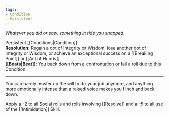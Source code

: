 ```yaml
---
tags:
- Condition
- Persistent
---
```


_Whatever you did or saw, something inside you snapped._

Persistent [[Conditions|Condition]]\
**Resolution:** Regain a dot of Integrity or Wisdom, lose another dot of Integrity or Wisdom, or achieve an exceptional success on a [[Breaking Point]] or [[Act of Hubris]].\
**[[Beats|Beat]]:** You back down from a confrontation or fail a roll due to this Condition.

---

You can barely muster up the will to do your job anymore, and anything more emotionally intense than a raised voice makes you flinch and back down.

Apply a –2 to all Social rolls and rolls involving [[Resolve]] and a –5 to all use of the [[Intimidation]] Skill.